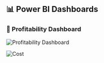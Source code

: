 ## 📊 Power BI Dashboards


### 🔹 Profitability Dashboard
![Profitability Dashboard]((https://github.com/TimCooley/PowerBI/issues/1))


![Cost](Costs.gif)

